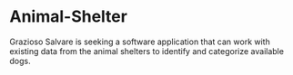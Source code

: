 # Animal-Shelter
Grazioso Salvare is seeking a software application that can work with existing data from the animal shelters to identify and categorize available dogs. 
